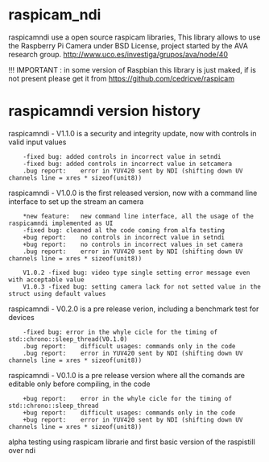 # raspicam_ndi

raspicamndi use a open source raspicam libraries, This library allows to use the Raspberry Pi Camera under BSD License, project started by the AVA research group. http://www.uco.es/investiga/grupos/ava/node/40

!!! IMPORTANT : in some version of Raspbian this library is just maked, if is not present please get it from https://github.com/cedricve/raspicam
#


# raspicamndi version history

raspicamndi - V1.1.0
	is a security and integrity update, now with controls in valid input values
	
		-fixed bug:	added controls in incorrect value in setndi
		-fixed bug:	added controls in incorrect value in setcamera
		.bug report:	error in YUV420 sent by NDI (shifting down UV channels line = xres * sizeof(unit8))


raspicamndi - V1.0.0
	is the first released version, now with a command line interface to set up the stream an camera
	
		*new feature:	new command line interface, all the usage of the raspicamndi implemented as UI
		-fixed bug:	cleaned al the code coming from alfa testing
		+bug report:	no controls in incorrect value in setndi
		+bug report:	no controls in incorrect values in set camera
		.bug report:	error in YUV420 sent by NDI (shifting down UV channels line = xres * sizeof(unit8))
		
		V1.0.2 -fixed bug: video type single setting error message even with acceptable value
		V1.0.3 -fixed bug: setting camera lack for not setted value in the struct using default values
		
raspicamndi - V0.2.0 
	is a pre release verion, including a benchmark test for devices

		-fixed bug:	error in the whyle cicle for the timing of std::chrono::sleep_thread(V0.1.0)
		.bug report:	difficult usages: commands only in the code
		.bug report:	error in YUV420 sent by NDI (shifting down UV channels line = xres * sizeof(unit8))

raspicamndi - V0.1.0 
	is a pre release version where all the comands are editable only before compiling, in the code

		+bug report:	error in the whyle cicle for the timing of std::chrono::sleep_thread
		+bug report:	difficult usages: commands only in the code
		+bug report:	error in YUV420 sent by NDI (shifting down UV channels line = xres * sizeof(unit8))

alpha testing
	using raspicam librarie and first basic version of the raspistill over ndi

